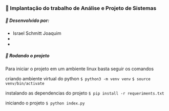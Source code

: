 ### :page_facing_up: Implantação do trabalho de Análise e Projeto de Sistemas

##### :memo: Desenvolvido por:

<ul>
    <li>Israel Schmitt Joaquim</li>
    <li></li>
    <li></li>
</ul>

##### :electric_plug: Rodando o projeto

<p>
Para iniciar o projeto em um ambiente linux basta seguir os comandos

criando ambiente virtual do python
`$ python3 -m venv venv`
`$ source venv/bin/activate`

instalando as dependencias do projeto
`$ pip install -r requeriments.txt`

iniciando o projeto
`$ python index.py`

</p>
